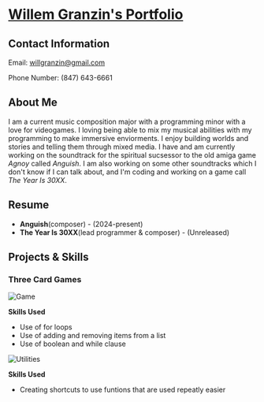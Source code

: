 # <ins>**Willem Granzin's Portfolio**</ins>
## Contact Information
Email: willgranzin@gmail.com

Phone Number: (847) 643-6661

## About Me
I am a current music composition major with a programming minor with a love for videogames.  I loving being able to mix my musical abilities with my programming to make immersive enviorments.  I enjoy building worlds and stories and telling them through mixed media.  I have and am currently working on the soundtrack for the spiritual sucsessor to the old amiga game *Agnoy* called *Anguish*.  I am also working on some other soundtracks which I don't know if I can talk about, and I'm coding and working on a game call *The Year Is 30XX*.

## Resume
* **Anguish**(composer) - (2024-present)
* **The Year Is 30XX**(lead programmer & composer) - (Unreleased)
  
## Projects & Skills

### Three Card Games
![Game](https://github.com/user-attachments/assets/c7588fdd-abdf-4c47-b666-efc47dcb3307)

**Skills Used**
* Use of for loops
* Use of adding and removing items from a list
* Use of boolean and while clause
  
![Utilities](https://github.com/user-attachments/assets/f4b2527a-4e67-4386-80e0-807e0e9d94f9)

**Skills Used**
* Creating shortcuts to use funtions that are used repeatly easier
